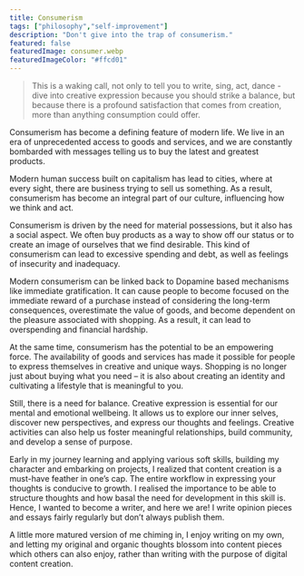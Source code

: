 ```yaml
---
title: Consumerism
tags: ["philosophy","self-improvement"]
description: "Don't give into the trap of consumerism."
featured: false
featuredImage: consumer.webp
featuredImageColor: "#ffcd01"
---
```


> This is a waking call, not only to tell you to write, sing, act, dance - dive into creative expression because you should strike a balance, but because there is a profound satisfaction that comes from creation, more than anything consumption could offer.

Consumerism has become a defining feature of modern life. We live in an era of unprecedented access to goods and services, and we are constantly bombarded with messages telling us to buy the latest and greatest products.

Modern human success built on capitalism has lead to cities, where at every sight, there are business trying to sell us something. As a result, consumerism has become an integral part of our culture, influencing how we think and act.

Consumerism is driven by the need for material possessions, but it also has a social aspect. We often buy products as a way to show off our status or to create an image of ourselves that we find desirable. This kind of consumerism can lead to excessive spending and debt, as well as feelings of insecurity and inadequacy.

Modern consumerism can be linked back to Dopamine based mechanisms like immediate gratification. It can cause people to become focused on the immediate reward of a purchase instead of considering the long-term consequences, overestimate the value of goods, and become dependent on the pleasure associated with shopping. As a result, it can lead to overspending and financial hardship.

At the same time, consumerism has the potential to be an empowering force. The availability of goods and services has made it possible for people to express themselves in creative and unique ways. Shopping is no longer just about buying what you need – it is also about creating an identity and cultivating a lifestyle that is meaningful to you.

Still, there is a need for balance. Creative expression is essential for our mental and emotional wellbeing. It allows us to explore our inner selves, discover new perspectives, and express our thoughts and feelings. Creative activities can also help us foster meaningful relationships, build community, and develop a sense of purpose.

Early in my journey learning and applying various soft skills, building my character and embarking on projects, I realized that content creation is a must-have feather in one’s cap. The entire workflow in expressing your thoughts is conducive to growth. I realised the importance to be able to structure thoughts and how basal the need for development in this skill is. Hence, I wanted to become a writer, and here we are! I write opinion pieces and essays fairly regularly but don’t always publish them.

A little more matured version of me chiming in, I enjoy writing on my own, and letting my original and organic thoughts blossom into content pieces which others can also enjoy, rather than writing with the purpose of digital content creation.
